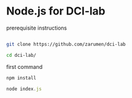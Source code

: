 # Node.js for DCI-lab

prerequisite instructions

```bash

git clone https://github.com/zarumen/dci-lab

cd dci-lab/

```

first command

```javascript
npm install

node index.js
```
